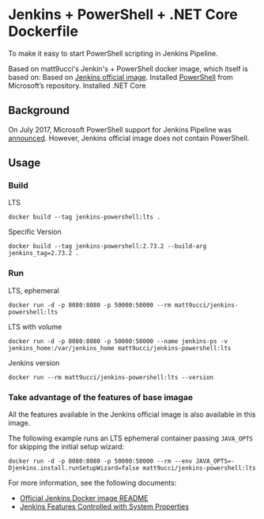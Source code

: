 # Jenkins + PowerShell  + .NET Core Dockerfile

To make it easy to start PowerShell scripting in Jenkins Pipeline.

Based on matt9ucci's Jenkin's + PowerShell docker image, which itself is based on:
Based on [Jenkins official image](https://hub.docker.com/r/jenkins/jenkins/).
Installed [PowerShell](https://github.com/PowerShell/PowerShell) from Microsoft’s repository.
Installed .NET Core

## Background

On July 2017, Microsoft PowerShell support for Jenkins Pipeline was [announced](https://jenkins.io/blog/2017/07/26/powershell-pipeline/).
However, Jenkins official image does not contain PowerShell.

## Usage

### Build
LTS
```
docker build --tag jenkins-powershell:lts .
```
Specific Version
```
docker build --tag jenkins-powershell:2.73.2 --build-arg jenkins_tag=2.73.2 .
```

### Run
LTS, ephemeral
```
docker run -d -p 8080:8080 -p 50000:50000 --rm matt9ucci/jenkins-powershell:lts
```

LTS with volume
```
docker run -d -p 8080:8080 -p 50000:50000 --name jenkins-ps -v jenkins_home:/var/jenkins_home matt9ucci/jenkins-powershell:lts
```

Jenkins version
```
docker run --rm matt9ucci/jenkins-powershell:lts --version
```

### Take advantage of the features of base imagae

All the features available in the Jenkins official image is also available in this image.

The following example runs an LTS ephemeral container passing `JAVA_OPTS` for skipping the initial setup wizard:
```
docker run -d -p 8080:8080 -p 50000:50000 --rm --env JAVA_OPTS=-Djenkins.install.runSetupWizard=false matt9ucci/jenkins-powershell:lts
```

For more information, see the following documents:
* [Official Jenkins Docker image README](https://github.com/jenkinsci/docker/blob/master/README.md)
* [Jenkins Features Controlled with System Properties](https://www.jenkins.io/doc/book/managing/system-properties/)
